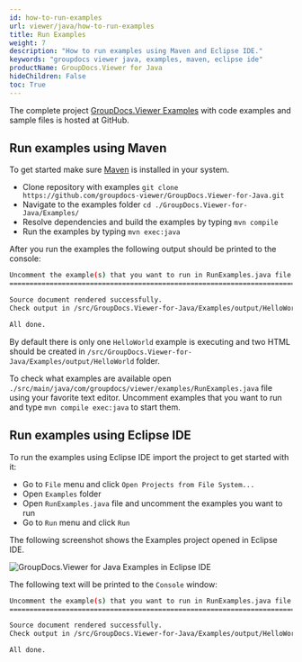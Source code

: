 ```yaml
---
id: how-to-run-examples
url: viewer/java/how-to-run-examples
title: Run Examples
weight: 7
description: "How to run examples using Maven and Eclipse IDE."
keywords: "groupdocs viewer java, examples, maven, eclipse ide"
productName: GroupDocs.Viewer for Java
hideChildren: False
toc: True
---
```


The complete project [GroupDocs.Viewer Examples](https://github.com/groupdocs-viewer/GroupDocs.Viewer-for-Java) with code examples and sample files is hosted at GitHub.

## Run examples using Maven

To get started make sure [Maven](https://maven.apache.org/download.cgi) is installed in your system.

* Clone repository with examples `git clone https://github.com/groupdocs-viewer/GroupDocs.Viewer-for-Java.git`
* Navigate to the examples folder `cd ./GroupDocs.Viewer-for-Java/Examples/`
* Resolve dependencies and build the examples by typing `mvn compile`
* Run the examples by typing `mvn exec:java`

After you run the examples the following output should be printed to the console:

```bash
Uncomment the example(s) that you want to run in RunExamples.java file.
=======================================================================

Source document rendered successfully.
Check output in /src/GroupDocs.Viewer-for-Java/Examples/output/HelloWorld

All done.
```

By default there is only one `HelloWorld` example is executing and two HTML should be created in `/src/GroupDocs.Viewer-for-Java/Examples/output/HelloWorld` folder.

To check what examples are available open `./src/main/java/com/groupdocs/viewer/examples/RunExamples.java` file using your favorite text editor. Uncomment examples that you want to run and type `mvn compile exec:java` to start them.

## Run examples using Eclipse IDE

To run the examples using Eclipse IDE import the project to get started with it:

* Go to `File` menu and click `Open Projects from File System...`
* Open `Examples` folder
* Open `RunExamples.java` file and uncomment the examples you want to run
* Go to `Run` menu and click `Run`

The following screenshot shows the Examples project opened in Eclipse IDE.

![GroupDocs.Viewer for Java Examples in Eclipse IDE](viewer/java/images/samples_eclipse-viewer.png)

The following text will be printed to the `Console` window:

```bash
Uncomment the example(s) that you want to run in RunExamples.java file.
=======================================================================

Source document rendered successfully.
Check output in /src/GroupDocs.Viewer-for-Java/Examples/output/HelloWorld

All done.
```
